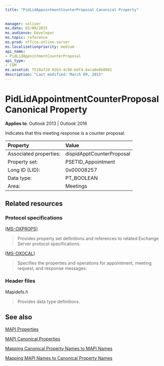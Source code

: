```yaml
---
title: "PidLidAppointmentCounterProposal Canonical Property"
 
 
manager: soliver
ms.date: 03/09/2015
ms.audience: Developer
ms.topic: reference
ms.prod: office-online-server
ms.localizationpriority: medium
api_name:
- PidLidAppointmentCounterProposal
api_type:
- COM
ms.assetid: f510af2d-92b3-4c98-bdf4-8aca8e8b80d1
description: "Last modified: March 09, 2015"
---
```


# PidLidAppointmentCounterProposal Canonical Property

  
  
**Applies to**: Outlook 2013 | Outlook 2016 
  
Indicates that this meeting response is a counter proposal.
  
|Property |Value |
|:-----|:-----|
|Associated properties:  <br/> |dispidApptCounterProposal  <br/> |
|Property set:  <br/> |PSETID_Appointment  <br/> |
|Long ID (LID):  <br/> |0x00008257  <br/> |
|Data type:  <br/> |PT_BOOLEAN  <br/> |
|Area:  <br/> |Meetings  <br/> |
   
## Related resources

### Protocol specifications

[[MS-OXPROPS]](https://msdn.microsoft.com/library/f6ab1613-aefe-447d-a49c-18217230b148%28Office.15%29.aspx)
  
> Provides property set definitions and references to related Exchange Server protocol specifications.
    
[[MS-OXOCAL]](https://msdn.microsoft.com/library/09861fde-c8e4-4028-9346-e7c214cfdba1%28Office.15%29.aspx)
  
> Specifies the properties and operations for appointment, meeting request, and response messages.
    
### Header files

Mapidefs.h
  
> Provides data type definitions.
    
## See also



[MAPI Properties](mapi-properties.md)
  
[MAPI Canonical Properties](mapi-canonical-properties.md)
  
[Mapping Canonical Property Names to MAPI Names](mapping-canonical-property-names-to-mapi-names.md)
  
[Mapping MAPI Names to Canonical Property Names](mapping-mapi-names-to-canonical-property-names.md)

